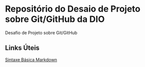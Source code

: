 # Repositório do Desaio de Projeto sobre Git/GitHub da DIO
Desafio de Projeto sobre Git/GitHub

## Links Úteis
[Sintaxe Básica Markdown]()
